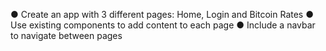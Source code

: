 ● Create an app with 3 different pages: Home, Login and Bitcoin Rates
● Use existing components to add content to each page
● Include a navbar to navigate between pages